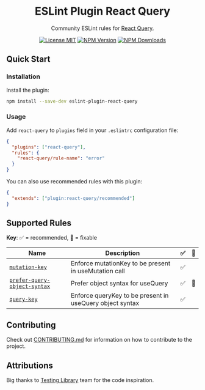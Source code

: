 <h1 align="center">ESLint Plugin React Query</h1>

<p align="center">Community ESLint rules for <a href="https://react-query.tanstack.com/">React Query</a>.</p>

<p align="center">
    <a href="https://github.com/KubaJastrz/eslint-plugin-react-query/blob/master/LICENSE"><img src="https://img.shields.io/badge/license-MIT-success?style=flat" alt="License MIT" /></a>
    <a href="https://www.npmjs.com/package/eslint-plugin-react-query"><img src="https://img.shields.io/npm/v/eslint-plugin-react-query.svg?style=flat" alt="NPM Version" /></a>
    <a href="https://www.npmjs.com/package/eslint-plugin-react-query"><img src="https://img.shields.io/npm/dm/eslint-plugin-react-query.svg?style=flat" alt="NPM Downloads" /></a>
</p>

## Quick Start

### Installation

Install the plugin:

```bash
npm install --save-dev eslint-plugin-react-query
```

### Usage

Add `react-query` to `plugins` field in your `.eslintrc` configuration file:

```json
{
  "plugins": ["react-query"],
  "rules": {
    "react-query/rule-name": "error"
  }
}
```

You can also use recommended rules with this plugin:

```json
{
  "extends": ["plugin:react-query/recommended"]
}
```

## Supported Rules

**Key**: ✅ = recommended, 🔧 = fixable

| Name                                                                     | Description                                              | ✅  | 🔧  |
| ------------------------------------------------------------------------ | -------------------------------------------------------- | --- | --- |
| [`mutation-key`](docs/rules/mutation-key.md)                             | Enforce mutationKey to be present in useMutation call    | ✅  |     |
| [`prefer-query-object-syntax`](docs/rules/prefer-query-object-syntax.md) | Prefer object syntax for useQuery                        | ✅  | 🔧  |
| [`query-key`](docs/rules/query-key.md)                                   | Enforce queryKey to be present in useQuery object syntax | ✅  |     |

## Contributing

Check out [CONTRIBUTING.md](CONTRIBUTING.md) for information on how to contribute to the project.

## Attributions

Big thanks to [Testing Library](https://github.com/testing-library/eslint-plugin-testing-library/) team for the code inspiration.
